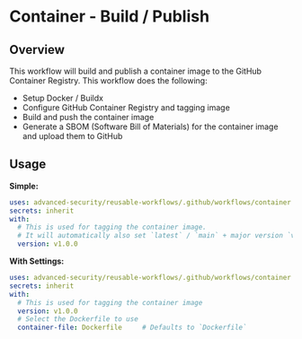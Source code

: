 # Container - Build / Publish

## Overview

This workflow will build and publish a container image to the GitHub Container Registry.
This workflow does the following:

- Setup Docker / Buildx
- Configure GitHub Container Registry and tagging image
- Build and push the container image
- Generate a SBOM (Software Bill of Materials) for the container image and upload them to GitHub

## Usage

**Simple:**

```yaml
uses: advanced-security/reusable-workflows/.github/workflows/container.yml@v0.1.0
secrets: inherit
with:
  # This is used for tagging the container image.
  # It will automatically also set `latest` / `main` + major version `v1` tags.
  version: v1.0.0
```

**With Settings:**

```yaml
uses: advanced-security/reusable-workflows/.github/workflows/container.yml@v0.1.0
secrets: inherit
with:
  # This is used for tagging the container image
  version: v1.0.0
  # Select the Dockerfile to use
  container-file: Dockerfile     # Defaults to `Dockerfile`
```
